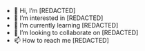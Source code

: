 - 👋 Hi, I’m [REDACTED]
- 👀 I’m interested in [REDACTED]
- 🌱 I’m currently learning [REDACTED]
- 💞️ I’m looking to collaborate on [REDACTED]
- 📫 How to reach me [REDACTED]

<!---
time4Fun1/time4Fun1 is a ✨ special ✨ repository because its `README.md` (this file) appears on your GitHub profile.
You can click the Preview link to take a look at your changes.
--->
